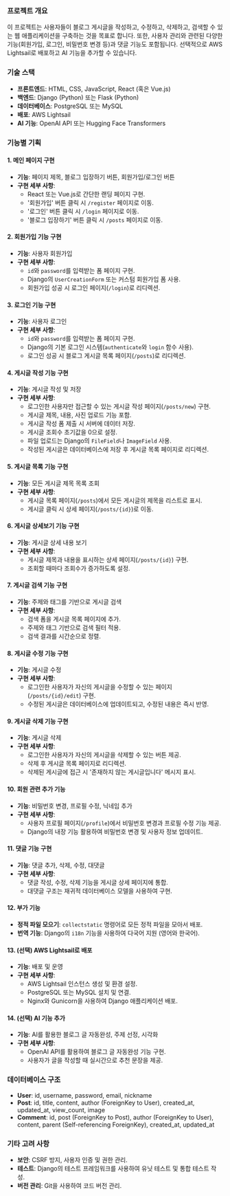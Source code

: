 ### 프로젝트 개요

이 프로젝트는 사용자들이 블로그 게시글을 작성하고, 수정하고, 삭제하고, 검색할 수 있는 웹 애플리케이션을 구축하는 것을 목표로 합니다. 또한, 사용자 관리와 관련된 다양한 기능(회원가입, 로그인, 비밀번호 변경 등)과 댓글 기능도 포함됩니다. 선택적으로 AWS Lightsail로 배포하고 AI 기능을 추가할 수 있습니다.

### 기술 스택

- **프론트엔드**: HTML, CSS, JavaScript, React (혹은 Vue.js)
- **백엔드**: Django (Python) 또는 Flask (Python)
- **데이터베이스**: PostgreSQL 또는 MySQL
- **배포**: AWS Lightsail
- **AI 기능**: OpenAI API 또는 Hugging Face Transformers

### 기능별 기획

#### 1. 메인 페이지 구현

- **기능**: 페이지 제목, 블로그 입장하기 버튼, 회원가입/로그인 버튼
- **구현 세부 사항**:
  - React 또는 Vue.js로 간단한 랜딩 페이지 구현.
  - '회원가입' 버튼 클릭 시 `/register` 페이지로 이동.
  - '로그인' 버튼 클릭 시 `/login` 페이지로 이동.
  - '블로그 입장하기' 버튼 클릭 시 `/posts` 페이지로 이동.

#### 2. 회원가입 기능 구현

- **기능**: 사용자 회원가입
- **구현 세부 사항**:
  - `id`와 `password`를 입력받는 폼 페이지 구현.
  - Django의 `UserCreationForm` 또는 커스텀 회원가입 폼 사용.
  - 회원가입 성공 시 로그인 페이지(`/login`)로 리디렉션.

#### 3. 로그인 기능 구현

- **기능**: 사용자 로그인
- **구현 세부 사항**:
  - `id`와 `password`를 입력받는 폼 페이지 구현.
  - Django의 기본 로그인 시스템(`authenticate`와 `login` 함수 사용).
  - 로그인 성공 시 블로그 게시글 목록 페이지(`/posts`)로 리디렉션.

#### 4. 게시글 작성 기능 구현

- **기능**: 게시글 작성 및 저장
- **구현 세부 사항**:
  - 로그인한 사용자만 접근할 수 있는 게시글 작성 페이지(`/posts/new`) 구현.
  - 게시글 제목, 내용, 사진 업로드 기능 포함.
  - 게시글 작성 폼 제출 시 서버에 데이터 저장.
  - 게시글 조회수 초기값을 0으로 설정.
  - 파일 업로드는 Django의 `FileField`나 `ImageField` 사용.
  - 작성된 게시글은 데이터베이스에 저장 후 게시글 목록 페이지로 리디렉션.

#### 5. 게시글 목록 기능 구현

- **기능**: 모든 게시글 제목 목록 조회
- **구현 세부 사항**:
  - 게시글 목록 페이지(`/posts`)에서 모든 게시글의 제목을 리스트로 표시.
  - 게시글 클릭 시 상세 페이지(`/posts/{id}`)로 이동.

#### 6. 게시글 상세보기 기능 구현

- **기능**: 게시글 상세 내용 보기
- **구현 세부 사항**:
  - 게시글 제목과 내용을 표시하는 상세 페이지(`/posts/{id}`) 구현.
  - 조회할 때마다 조회수가 증가하도록 설정.

#### 7. 게시글 검색 기능 구현

- **기능**: 주제와 태그를 기반으로 게시글 검색
- **구현 세부 사항**:
  - 검색 폼을 게시글 목록 페이지에 추가.
  - 주제와 태그 기반으로 검색 필터 적용.
  - 검색 결과를 시간순으로 정렬.

#### 8. 게시글 수정 기능 구현

- **기능**: 게시글 수정
- **구현 세부 사항**:
  - 로그인한 사용자가 자신의 게시글을 수정할 수 있는 페이지(`/posts/{id}/edit`) 구현.
  - 수정된 게시글은 데이터베이스에 업데이트되고, 수정된 내용은 즉시 반영.

#### 9. 게시글 삭제 기능 구현

- **기능**: 게시글 삭제
- **구현 세부 사항**:
  - 로그인한 사용자가 자신의 게시글을 삭제할 수 있는 버튼 제공.
  - 삭제 후 게시글 목록 페이지로 리디렉션.
  - 삭제된 게시글에 접근 시 '존재하지 않는 게시글입니다' 메시지 표시.

#### 10. 회원 관련 추가 기능

- **기능**: 비밀번호 변경, 프로필 수정, 닉네임 추가
- **구현 세부 사항**:
  - 사용자 프로필 페이지(`/profile`)에서 비밀번호 변경과 프로필 수정 기능 제공.
  - Django의 내장 기능 활용하여 비밀번호 변경 및 사용자 정보 업데이트.

#### 11. 댓글 기능 구현

- **기능**: 댓글 추가, 삭제, 수정, 대댓글
- **구현 세부 사항**:
  - 댓글 작성, 수정, 삭제 기능을 게시글 상세 페이지에 통합.
  - 대댓글 구조는 재귀적 데이터베이스 모델을 사용하여 구현.

#### 12. 부가 기능

- **정적 파일 모으기**: `collectstatic` 명령어로 모든 정적 파일을 모아서 배포.
- **번역 기능**: Django의 `i18n` 기능을 사용하여 다국어 지원 (영어와 한국어).

#### 13. (선택) AWS Lightsail로 배포

- **기능**: 배포 및 운영
- **구현 세부 사항**:
  - AWS Lightsail 인스턴스 생성 및 환경 설정.
  - PostgreSQL 또는 MySQL 설치 및 연결.
  - Nginx와 Gunicorn을 사용하여 Django 애플리케이션 배포.

#### 14. (선택) AI 기능 추가

- **기능**: AI를 활용한 블로그 글 자동완성, 주제 선정, 시각화
- **구현 세부 사항**:
  - OpenAI API를 활용하여 블로그 글 자동완성 기능 구현.
  - 사용자가 글을 작성할 때 실시간으로 추천 문장을 제공.

### 데이터베이스 구조

- **User**: id, username, password, email, nickname
- **Post**: id, title, content, author (ForeignKey to User), created_at, updated_at, view_count, image
- **Comment**: id, post (ForeignKey to Post), author (ForeignKey to User), content, parent (Self-referencing ForeignKey), created_at, updated_at

### 기타 고려 사항

- **보안**: CSRF 방지, 사용자 인증 및 권한 관리.
- **테스트**: Django의 테스트 프레임워크를 사용하여 유닛 테스트 및 통합 테스트 작성.
- **버전 관리**: Git을 사용하여 코드 버전 관리.
